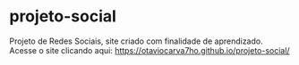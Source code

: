 # projeto-social
Projeto de Redes Sociais, site criado com finalidade de aprendizado. 
Acesse o site clicando aqui: https://otaviocarva7ho.github.io/projeto-social/
